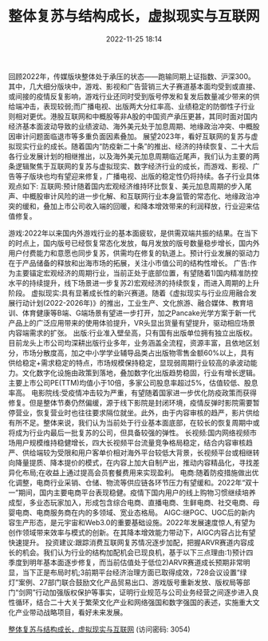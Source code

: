 ﻿---
title: 整体复苏与结构成长，虚拟现实与互联网
date: 2022-11-25 18:14
tags:
- 传媒互联网行业
updated: 1970-01-01 08:00:00
---

回顾2022年，传媒版块整体处于承压的状态——跑输同期上证指数、沪深300。其中，几大细分版块中，游戏、影视和广告营销三大子赛道基本面均受到或直接、或间接的疫情反复影响，游戏行业还同时受到版号停发和复发后数量减少带来的供给端冲击，表现较弱;而广播电视、出版两大分红率高、业绩稳定的防御性子行业则相对更优。港股互联网和中概股等非A股的中国资产承压更甚，其同时面对国内经济基本面波动导致的业绩波动、海外美元处于加息周期、地缘政治冲突、中概股因审计问题面临退市等多重负面因素叠加。
展望2023年，看好互联网的复苏与虚拟现实行业的成长。随着国内“防疫新二十条”的推出、经济的持续恢复、二十大后各行业发展计划的相继推出，以及海外美元加息周期临近尾声，我们认为主要的两条逻辑聚焦于互联网的复苏与虚拟现实、数字经济行业的成长，而游戏、影视、广告等子版块也均有望迎来修复，广播电视、出版的稳定性仍将持续。各子行业具体观点如下:
互联网:预计随着国内宏观经济维持环比恢复、美元加息周期的步入尾声、中概股审计风险的进一步化解、和互联网行业本身监管的常态化、地缘政治冲突的缓和，叠加上市公司收入端的回暖，和降本增效带来的利润释放，行业迎来估值修复。
<!-- more -->
游戏:2022年以来国内外游戏行业的基本面疲软，是供需双端共振的结果。在当下的时点上，国内版号已经恢复常态化发放，每月发放的版号数量稳步增长，国内外用户付费能力和意愿也同步复苏，供需均在修复的轨道上。预计行业发展的驱动力在于产品储备的释放和出海市场的拓展，关注小市值公司的结构性增长。
广告:作为主要锚定宏观经济的周期行业，当前正处于底部位置，有望随着1)国内精准防控水平的持续提升，线下场景进一步复苏2)宏观经济的持续恢复，而进入周期的上升阶段。
虚拟现实:具有显著成长性的新兴赛道。随着《虚拟现实与行业应用融合发展行动计划(2022-2026年)》的推出，工业生产、文化旅游、融合媒体、教育培训、体育健康等B端、G端场景有望进一步打开，加之Pancake光学方案于新一代产品上的广泛应用带来的使用体验提升，VR头显出货量有望提升，驱动相应场景内容端需求的扩张。
出版:行业准入壁垒高，只有国有出版单位拥有独立出版权。目前龙头上市公司均深耕出版行业多年，业务涵盖全流程，资源丰富，且依地区划分，市场分散度高，加之中小学学业辅导品类占出版物零售金额60%以上，具有供给稳定+需求稳定的特点，市场规模保持稳定，显现弱周期行业较高的承波动能力。文化数字化设施由政策到落地，叠加数字化出版趋势稳固，行业有增长逻辑。主要上市公司PE(TTM)均值小于10倍，多家公司股息率超过5%，估值较低、股息率高。
电影院线:受疫情冲击较为严重，有望随着国家进一步优化防疫政策而获得修复。但是整体节奏仍然偏缓，源于线下影院是封闭环境，疫情反弹时影院需要暂停营业，恢复营业时也往往要求隔位就坐。此外，由于内容审核的趋严，影片供给有所不足。整体来说，我们认为当前处于行业基本面底部，在较长的恢复周期中或将成为行业内最后一批复苏的公司，但具备较强的弹性。
长视频:国内网络视频市场用户规模维持稳健增长，四大长视频平台流量竞争格局稳定，结合内容审核趋严、供给端较为受限和用户客单价相对海外平台较低大背景，长视频平台或相继转向降量提质、降本提价的模式，在内容上加大自制产出，推动内容精品化，寻找差异化布局;在收益上通过提高会员套餐费用来实现盈利。
电商:随着防疫措施做出优化调整，电商行业采销、仓储、物流等供应链各环节压力有望缓和。2022年“双十一”期间，国内主要电商平台表现稳健。疫情下国内用户的线上购物习惯继续培养成型，多业态玩家加入，形成包含综合电商、直播电商、生鲜电商、社交电商、母婴电商、电商服务商在内的多领域、宽业态格局。
AIGC:继PGC、UGC后的新内容生产形态，是元宇宙和Web3.0的重要基础设施。2022年发展速度惊人,有望为创作领域带来效率与模式的创新。在其降本增效能力带动下，AIGC内容占比有望快速提升。
投资建议:跟踪消费互联网复苏情况逐步加配，把握ARVR赛道内容成长的机会。我们认为行业的结构加配机会已现良机，基于以下三点理由:1)预计四季度到明年基本面逐步修复，而当前估值处于低位2)ARVR赛道成长预期非常明显，当下正是布局时机;3前期平台经济治理方面已取得成效，728会议设置“绿灯”案例、27部门联合鼓励文化产品贸易出口、游戏版号重新发放、版权局等部门“剑网”行动加强版权保护等事实，证明行业规范与公司业务经营之间逐步进入良性循环，结合二十大关于繁荣文化产业和网络强国和数字强国的表述，实施重大文化产业带动战略项目，看好未来发展。

[整体复苏与结构成长，虚拟现实与互联网](https://url12.ctfile.com/f/3948612-733898496-1c1ba9?p=3054)
(访问密码: 3054)

